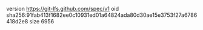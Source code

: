 version https://git-lfs.github.com/spec/v1
oid sha256:91fab413f1682ee0c10931ed01a64824ada80d30ae15e3753f27a6786418d2e8
size 6956
